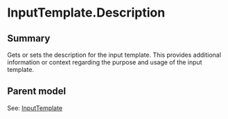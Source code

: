 # InputTemplate.Description

## Summary

Gets or sets the description for the input template. This provides additional information
or context regarding the purpose and usage of the input template.

## Parent model

See: [InputTemplate](InputTemplate.md)